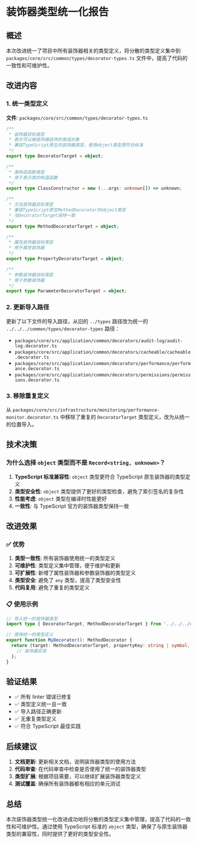 # 装饰器类型统一化报告

## 概述

本次改进统一了项目中所有装饰器相关的类型定义，将分散的类型定义集中到 `packages/core/src/common/types/decorator-types.ts` 文件中，提高了代码的一致性和可维护性。

## 改进内容

### 1. 统一类型定义

**文件**: `packages/core/src/common/types/decorator-types.ts`

```typescript
/**
 * 装饰器目标类型
 * 表示可以被装饰器装饰的类或对象
 * 兼容TypeScript原生的装饰器类型，使用object类型更符合标准
 */
export type DecoratorTarget = object;

/**
 * 类构造函数类型
 * 用于表示类的构造函数
 */
export type ClassConstructor = new (...args: unknown[]) => unknown;

/**
 * 方法装饰器目标类型
 * 兼容TypeScript原生MethodDecorator的object类型
 * 与DecoratorTarget保持一致
 */
export type MethodDecoratorTarget = object;

/**
 * 属性装饰器目标类型
 * 用于属性装饰器
 */
export type PropertyDecoratorTarget = object;

/**
 * 参数装饰器目标类型
 * 用于参数装饰器
 */
export type ParameterDecoratorTarget = object;
```

### 2. 更新导入路径

更新了以下文件的导入路径，从旧的 `../types` 路径改为统一的 `../../../common/types/decorator-types` 路径：

- `packages/core/src/application/common/decorators/audit-log/audit-log.decorator.ts`
- `packages/core/src/application/common/decorators/cacheable/cacheable.decorator.ts`
- `packages/core/src/application/common/decorators/performance/performance.decorator.ts`
- `packages/core/src/application/common/decorators/permissions/permissions.decorator.ts`

### 3. 移除重复定义

从 `packages/core/src/infrastructure/monitoring/performance-monitor.decorator.ts` 中移除了重复的 `DecoratorTarget` 类型定义，改为从统一的位置导入。

## 技术决策

### 为什么选择 `object` 类型而不是 `Record<string, unknown>`？

1. **TypeScript 标准兼容性**: `object` 类型更符合 TypeScript 原生装饰器的类型定义
2. **类型安全性**: `object` 类型提供了更好的类型检查，避免了索引签名的复杂性
3. **性能考虑**: `object` 类型在编译时性能更好
4. **一致性**: 与 TypeScript 官方的装饰器类型保持一致

## 改进效果

### ✅ 优势

1. **类型一致性**: 所有装饰器使用统一的类型定义
2. **可维护性**: 类型定义集中管理，便于维护和更新
3. **可扩展性**: 新增了属性装饰器和参数装饰器的类型定义
4. **类型安全**: 避免了 `any` 类型，提高了类型安全性
5. **代码复用**: 避免了重复的类型定义

### 📋 使用示例

```typescript
// 导入统一的装饰器类型
import type { DecoratorTarget, MethodDecoratorTarget } from '../../../common/types/decorator-types';

// 使用统一的类型定义
export function MyDecorator(): MethodDecorator {
  return (target: MethodDecoratorTarget, propertyKey: string | symbol, descriptor: PropertyDescriptor) => {
    // 装饰器实现
  };
}
```

## 验证结果

- ✅ 所有 linter 错误已修复
- ✅ 类型定义统一且一致
- ✅ 导入路径正确更新
- ✅ 无重复类型定义
- ✅ 符合 TypeScript 最佳实践

## 后续建议

1. **文档更新**: 更新相关文档，说明装饰器类型的使用方法
2. **代码审查**: 在代码审查中检查是否使用了统一的装饰器类型
3. **类型扩展**: 根据项目需要，可以继续扩展装饰器类型定义
4. **测试覆盖**: 确保所有装饰器都有相应的单元测试

## 总结

本次装饰器类型统一化改进成功地将分散的类型定义集中管理，提高了代码的一致性和可维护性。通过使用 TypeScript 标准的 `object` 类型，确保了与原生装饰器类型的兼容性，同时提供了更好的类型安全性。
